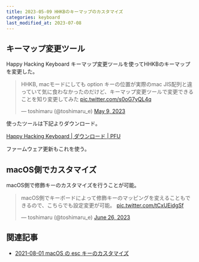 ```yaml
---
title: 2023-05-09 HHKBのキーマップのカスタマイズ
categories: keyboard
last_modified_at: 2023-07-08
---
```


## キーマップ変更ツール

Happy Hacking Keyboard キーマップ変更ツールを使ってHHKBのキーマップを変更した。

<blockquote class="twitter-tweet"><p lang="ja" dir="ltr">HHKB, macモードにしても option キーの位置が実際のmac JIS配列と違っていて気に食わなかったのだけど、キーマップ変更ツールで変更できることを知り変更してみた <a href="https://t.co/s0oG7yQL4q">pic.twitter.com/s0oG7yQL4q</a></p>&mdash; toshimaru (@toshimaru_e) <a href="https://twitter.com/toshimaru_e/status/1655855441904295936?ref_src=twsrc%5Etfw">May 9, 2023</a></blockquote> <script async src="https://platform.twitter.com/widgets.js" charset="utf-8"></script>

使ったツールは下記よりダウンロード。

[Happy Hacking Keyboard \| ダウンロード \| PFU](https://happyhackingkb.com/jp/download/)

ファームウェア更新もこれを使う。

## macOS側でカスタマイズ

macOS側で修飾キーのカスタマイズを行うことが可能。

<blockquote class="twitter-tweet"><p lang="ja" dir="ltr">macOS側でキーボードによって修飾キーのマッピングを変えることもできるので、こちらでも設定変更が可能。 <a href="https://t.co/tCxUEidgSf">pic.twitter.com/tCxUEidgSf</a></p>&mdash; toshimaru (@toshimaru_e) <a href="https://twitter.com/toshimaru_e/status/1673162970355093504?ref_src=twsrc%5Etfw">June 26, 2023</a></blockquote> <script async src="https://platform.twitter.com/widgets.js" charset="utf-8"></script>

## 関連記事

- [2021-08-01 macOS の esc キーのカスタマイズ](/2021-08-01)
